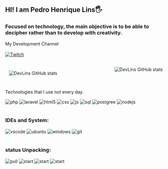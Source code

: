 ## HI! I am Pedro Henrique Lins🖐️

### Focused on technology, the main objective is to be able to decipher rather than to develop with creativity.

 My Development Channel
<br/><br/>
[![Twitch](https://img.shields.io/badge/Twitch-9146FF?style=for-the-badge&logo=twitch&logoColor=white)](https://www.twitch.tv/bililinsdev)
<br/> <br/>
<div style="display: flex; justify-content: space-between;">
    <img style="margin: 12px;" src="https://github-readme-stats.vercel.app/api?username=Pedrolins157&show_icons=true&theme=dracula&count_private=true" alt="DevLins GitHub stats" />
    <img src="https://github-readme-stats.vercel.app/api/top-langs/?username=Pedrolins157&theme=dracula" alt="DevLins GitHub stats" />
</div>
<br/>

 Technologies that I use not every day.
<div style="display: inline_block">
  <img align="center" alt="php" src="https://img.shields.io/badge/PHP-777BB4?style=for-the-badge&logo=php&logoColor=white" />
  <img align="center" alt="laravel" src="https://img.shields.io/badge/Laravel-FF2D20?style=for-the-badge&logo=laravel&logoColor=white" />
  <img align="center" alt="html5" src="https://img.shields.io/badge/HTML5-E34F26?style=for-the-badge&logo=html5&logoColor=white" />
  <img align="center" alt="css" src="https://img.shields.io/badge/CSS3-1572B6?style=for-the-badge&logo=css3&logoColor=white" />
  <img align="center" alt="js" src="https://img.shields.io/badge/JavaScript-F7DF1E?style=for-the-badge&logo=javascript&logoColor=black" />
  <img align="center" alt="sql" src="https://img.shields.io/badge/MySQL-00000F?style=for-the-badge&logo=mysql&logoColor=white" />
  <img align="center" alt="postgree" src="https://img.shields.io/badge/PostgreSQL-316192?style=for-the-badge&logo=postgresql&logoColor=white" />
  <img align="center" alt="nodejs" src="https://img.shields.io/badge/Node.js-43853D?style=for-the-badge&logo=node.js&logoColor=white" />
</div><br/>



### IDEs and System:
<div style="display: inline_block">
  <img align="center" alt="vscode" src="https://img.shields.io/badge/Made%20for-VSCode-1f425f.svg" />
 <img align="center" alt="ubuntu" src="https://img.shields.io/badge/Ubuntu-E95420?style=for-the-badge&logo=ubuntu&logoColor=white" />
 <img align="center" alt="windows" src="https://img.shields.io/badge/Windows-0078D6?style=for-the-badge&logo=windows&logoColor=white" />
 <img align="center" alt="git" src="https://img.shields.io/badge/GitHub-100000?style=for-the-badge&logo=github&logoColor=white" />
</div><br/>

### status Unpacking:

<div style="display: inline_block">
  <img align="center" alt="pull" src="https://img.shields.io/github/issues-pr/Pedrolins157/DevLins.svg" />
  <img align="center" alt="start" src="https://img.shields.io/github/stars/Pedrolins157/DevLins.svg" />
  <img align="center" alt="start" src="https://img.shields.io/github/downloads/Pedrolins157/DevLins/total.svg" />
 
  <img align="center" alt="start" src="https://img.shields.io/github/followers/Pedrolins157.svg?style=social&label=Follow&maxAge=2592000" />
 
</div><br/>
